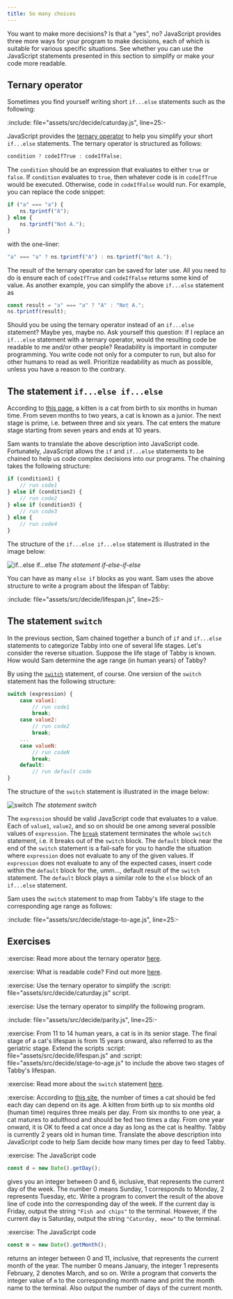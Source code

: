```yaml
---
title: So many choices
---
```


You want to make more decisions? Is that a "yes", no? JavaScript provides three
more ways for your program to make decisions, each of which is suitable for
various specific situations. See whether you can use the JavaScript statements
presented in this section to simplify or make your code more readable.

<!--=========================================================================-->

## Ternary operator

Sometimes you find yourself writing short `if...else` statements such as the
following:

:include: file="assets/src/decide/caturday.js", line=25:-

JavaScript provides the [ternary operator][ternaryOperator] to help you simplify
your short `if...else` statements. The ternary operator is structured as
follows:

```js
condition ? codeIfTrue : codeIfFalse;
```

The `condition` should be an expression that evaluates to either `true` or
`false`. If `condition` evaluates to `true`, then whatever code is in
`codeIfTrue` would be executed. Otherwise, code in `codeIfFalse` would run. For
example, you can replace the code snippet:

```js
if ("a" === "a") {
    ns.tprintf("A");
} else {
    ns.tprintf("Not A.");
}
```

with the one-liner:

```js
"a" === "a" ? ns.tprintf("A") : ns.tprintf("Not A.");
```

The result of the ternary operator can be saved for later use. All you need to
do is ensure each of `codeIfTrue` and `codeIfFalse` returns some kind of value.
As another example, you can simplify the above `if...else` statement as

```js
const result = "a" === "a" ? "A" : "Not A.";
ns.tprintf(result);
```

Should you be using the ternary operator instead of an `if...else` statement?
Maybe yes, maybe no. Ask yourself this question: If I replace an `if...else`
statement with a ternary operator, would the resulting code be readable to me
and/or other people? Readability is important in computer programming. You write
code not only for a computer to run, but also for other humans to read as well.
Prioritize readability as much as possible, unless you have a reason to the
contrary.

<!--=========================================================================-->

## The statement `if...else if...else`

According to [this page][catExpectancy], a kitten is a cat from birth to six
months in human time. From seven months to two years, a cat is known as a
junior. The next stage is prime, i.e. between three and six years. The cat
enters the mature stage starting from seven years and ends at 10 years.

Sam wants to translate the above description into JavaScript code. Fortunately,
JavaScript allows the `if` and `if...else` statements to be chained to help us
code complex decisions into our programs. The chaining takes the following
structure:

```js
if (condition1) {
    // run code1
} else if (condition2) {
    // run code2
} else if (condition3) {
    // run code3
} else {
    // run code4
}
```

The structure of the `if...else if...else` statement is illustrated in the image
below:

<!-- prettier-ignore-start -->
![if...else if...else](decide/if-elseif-else.jpg "if...else if...else")
_The statement if-else-if-else_
<!-- prettier-ignore-end -->

You can have as many `else if` blocks as you want. Sam uses the above structure
to write a program about the lifespan of Tabby:

:include: file="assets/src/decide/lifespan.js", line=25:-

<!--=========================================================================-->

## The statement `switch`

In the previous section, Sam chained together a bunch of `if` and `if...else`
statements to categorize Tabby into one of several life stages. Let's consider
the reverse situation. Suppose the life stage of Tabby is known. How would Sam
determine the age range (in human years) of Tabby?

By using the [`switch`][switch] statement, of course. One version of the
`switch` statement has the following structure:

```js
switch (expression) {
    case value1:
        // run code1
        break;
    case value2:
        // run code2
        break;
    ...
    case valueN:
        // run codeN
        break;
    default:
        // run default code
}
```

The structure of the `switch` statement is illustrated in the image below:

<!-- prettier-ignore-start -->
![switch](decide/switch.jpg "switch")
_The statement switch_
<!-- prettier-ignore-end -->

The `expression` should be valid JavaScript code that evaluates to a value. Each
of `value1`, `value2`, and so on should be one among several possible values of
`expression`. The [`break`][break] statement terminates the whole `switch`
statement, i.e. it breaks out of the `switch` block. The `default` block near
the end of the `switch` statement is a fail-safe for you to handle the situation
where `expression` does not evaluate to any of the given values. If `expression`
does not evaluate to any of the expected cases, insert code within the `default`
block for the, umm..., default result of the `switch` statement. The `default`
block plays a similar role to the `else` block of an `if...else` statement.

Sam uses the `switch` statement to map from Tabby's life stage to the
corresponding age range as follows:

:include: file="assets/src/decide/stage-to-age.js", line=25:-

<!--=========================================================================-->

## Exercises

<!-- prettier-ignore-start -->
:exercise:
Read more about the ternary operator [here][ternaryOperator].
<!-- prettier-ignore-end -->

<!-- prettier-ignore-start -->
:exercise:
What is readable code? Find out more [here][readableCode].
<!-- prettier-ignore-end -->

<!-- prettier-ignore-start -->
:exercise:
Use the ternary operator to simplify the
:script: file="assets/src/decide/caturday.js"
script.
<!-- prettier-ignore-end -->

<!-- prettier-ignore-start -->
:exercise:
Use the ternary operator to simplify the following program.
<!-- prettier-ignore-end -->

:include: file="assets/src/decide/parity.js", line=25:-

<!-- prettier-ignore-start -->
:exercise:
From 11 to 14 human years, a cat is in its senior stage. The final stage of a
cat's lifespan is from 15 years onward, also referred to as the geriatric stage.
Extend the scripts
:script: file="assets/src/decide/lifespan.js"
and
:script: file="assets/src/decide/stage-to-age.js"
to include the above two stages of Tabby's lifespan.
<!-- prettier-ignore-end -->

<!-- prettier-ignore-start -->
:exercise:
Read more about the `switch` statement [here][switch].
<!-- prettier-ignore-end -->

<!-- prettier-ignore-start -->
:exercise:
According to [this site][catFeed], the number of times a cat should be fed each
day can depend on its age. A kitten from birth up to six months old (human time)
requires three meals per day. From six months to one year, a cat matures to
adulthood and should be fed two times a day. From one year onward, it is OK to
feed a cat once a day as long as the cat is healthy. Tabby is currently 2 years
old in human time. Translate the above description into JavaScript code to help
Sam decide how many times per day to feed Tabby.
<!-- prettier-ignore-end -->

<!-- prettier-ignore-start -->
:exercise:
The JavaScript code
<!-- prettier-ignore-end -->

```js
const d = new Date().getDay();
```

gives you an integer between 0 and 6, inclusive, that represents the current day
of the week. The number 0 means Sunday, 1 corresponds to Monday, 2 represents
Tuesday, etc. Write a program to convert the result of the above line of code
into the corresponding day of the week. If the current day is Friday, output the
string `"Fish and chips"` to the terminal. However, if the current day is
Saturday, output the string `"Caturday, meow"` to the terminal.

<!-- prettier-ignore-start -->
:exercise:
The JavaScript code
<!-- prettier-ignore-end -->

```js
const m = new Date().getMonth();
```

returns an integer between 0 and 11, inclusive, that represents the current
month of the year. The number 0 means January, the integer 1 represents
February, 2 denotes March, and so on. Write a program that converts the integer
value of `m` to the corresponding month name and print the month name to the
terminal. Also output the number of days of the current month.

<!--=========================================================================-->

<!-- prettier-ignore-start -->
[break]: https://developer.mozilla.org/en-US/docs/Web/JavaScript/Reference/Statements/break
[catExpectancy]: https://web.archive.org/web/20230103034111/https://www.petplace.com/article/cats/pet-health/average-life-expectancy-cats/
[catFeed]: https://web.archive.org/web/20230102072021/https://www.vet.cornell.edu/departments-centers-and-institutes/cornell-feline-health-center/health-information/feline-health-topics/how-often-should-you-feed-your-cat
[readableCode]: https://web.archive.org/web/20230103071743/https://code.tutsplus.com/tutorials/top-15-best-practices-for-writing-super-readable-code--net-8118
[switch]: https://developer.mozilla.org/en-US/docs/Web/JavaScript/Reference/Statements/switch
[ternaryOperator]: https://developer.mozilla.org/en-US/docs/Web/JavaScript/Reference/Operators/Conditional_Operator
<!-- prettier-ignore-end -->
